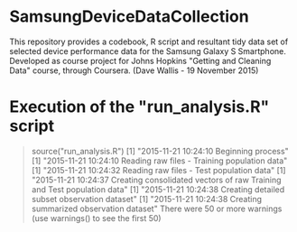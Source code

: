 # SamsungDeviceDataCollection
This repository provides a codebook, R script and resultant tidy data set of selected device performance data for the Samsung Galaxy S Smartphone.  Developed as course project for Johns Hopkins "Getting and Cleaning Data" course, through Coursera. (Dave Wallis - 19 November 2015)




# Execution of the "run_analysis.R" script
> source("run_analysis.R")
[1] "2015-11-21 10:24:10 Beginning process"
[1] "2015-11-21 10:24:10 Reading raw files - Training population data"
[1] "2015-11-21 10:24:32 Reading raw files - Test population data"
[1] "2015-11-21 10:24:37 Creating consolidated vectors of raw Training and Test population data"
[1] "2015-11-21 10:24:38 Creating detailed subset observation dataset"
[1] "2015-11-21 10:24:38 Creating summarized observation dataset"
There were 50 or more warnings (use warnings() to see the first 50)
